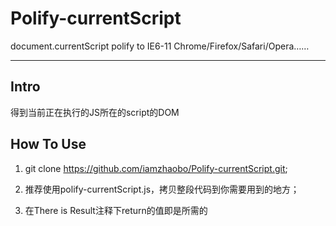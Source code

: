 # Polify-currentScript
document.currentScript polify to IE6-11 Chrome/Firefox/Safari/Opera……

----------

## Intro

得到当前正在执行的JS所在的script的DOM

## How To Use

1. git clone https://github.com/iamzhaobo/Polify-currentScript.git;

2. 推荐使用polify-currentScript.js，拷贝整段代码到你需要用到的地方；

3. 在There is Result注释下return的值即是所需的<script>。

## Logs

2017.12.26(create)

* 正式发布

## Plan 

改为引用形式，无需拷贝代码
